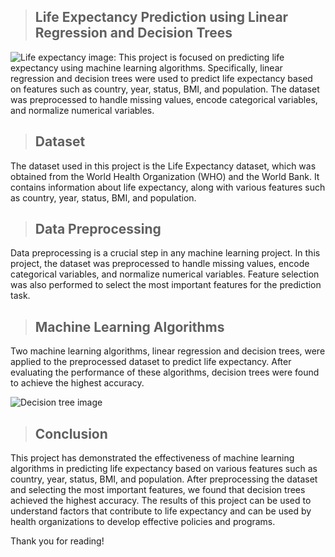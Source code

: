 
>## Life Expectancy Prediction using Linear Regression and Decision Trees
![Life expectancy image:](https://i.ytimg.com/vi/iJYOr-uH7vk/maxresdefault.jpg)
This project is focused on predicting life expectancy using machine learning algorithms. Specifically, linear regression and decision trees were used to predict life expectancy based on features such as country, year, status, BMI, and population. The dataset was preprocessed to handle missing values, encode categorical variables, and normalize numerical variables.

>## Dataset
The dataset used in this project is the Life Expectancy dataset, which was obtained from the World Health Organization (WHO) and the World Bank. It contains information about life expectancy, along with various features such as country, year, status, BMI, and population.

>## Data Preprocessing
Data preprocessing is a crucial step in any machine learning project. In this project, the dataset was preprocessed to handle missing values, encode categorical variables, and normalize numerical variables. Feature selection was also performed to select the most important features for the prediction task.

>## Machine Learning Algorithms
Two machine learning algorithms, linear regression and decision trees, were applied to the preprocessed dataset to predict life expectancy. After evaluating the performance of these algorithms, decision trees were found to achieve the highest accuracy.

![Decision tree image](https://cdn.pixabay.com/photo/2017/08/09/10/07/tree-2612149_960_720.jpg)

>## Conclusion
This project has demonstrated the effectiveness of machine learning algorithms in predicting life expectancy based on various features such as country, year, status, BMI, and population. After preprocessing the dataset and selecting the most important features, we found that decision trees achieved the highest accuracy. The results of this project can be used to understand factors that contribute to life expectancy and can be used by health organizations to develop effective policies and programs.

Thank you for reading!
